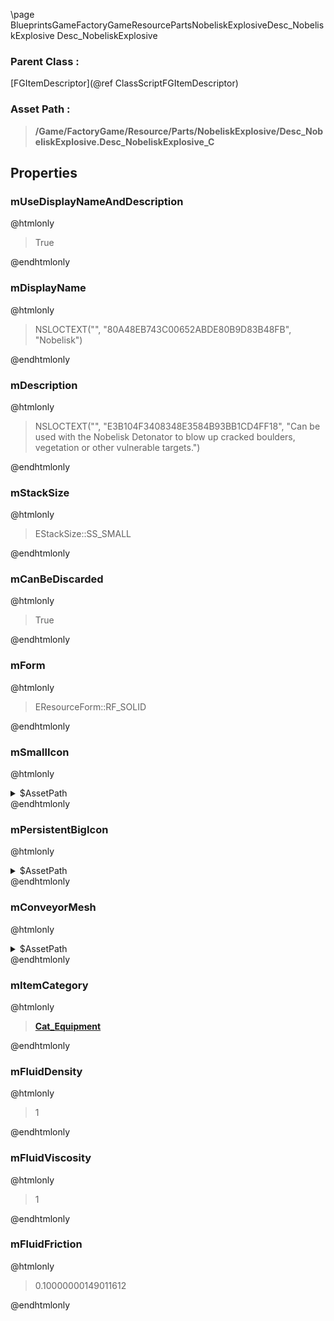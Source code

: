 \page BlueprintsGameFactoryGameResourcePartsNobeliskExplosiveDesc_NobeliskExplosive Desc_NobeliskExplosive
### Parent Class :
[FGItemDescriptor](@ref ClassScriptFGItemDescriptor)
### Asset Path :
<b><blockquote>/Game/FactoryGame/Resource/Parts/NobeliskExplosive/Desc_NobeliskExplosive.Desc_NobeliskExplosive_C</blockquote></b>
## Properties

### mUseDisplayNameAndDescription
@htmlonly
<blockquote>True</blockquote>
@endhtmlonly

### mDisplayName
@htmlonly
<blockquote>NSLOCTEXT("", "80A48EB743C00652ABDE80B9D83B48FB", "Nobelisk")</blockquote>
@endhtmlonly

### mDescription
@htmlonly
<blockquote>NSLOCTEXT("", "E3B104F3408348E3584B93BB1CD4FF18", "Can be used with the Nobelisk Detonator to blow up cracked boulders, vegetation or other vulnerable targets.")</blockquote>
@endhtmlonly

### mStackSize
@htmlonly
<blockquote>EStackSize::SS_SMALL</blockquote>
@endhtmlonly

### mCanBeDiscarded
@htmlonly
<blockquote>True</blockquote>
@endhtmlonly

### mForm
@htmlonly
<blockquote>EResourceForm::RF_SOLID</blockquote>
@endhtmlonly

### mSmallIcon
@htmlonly
<details>
 <summary>$AssetPath</summary>
<b><a href="_blueprints_game_factory_game_resource_parts_nobelisk_explosive_u_i_icon_desc__explosive_64.html"><blockquote>IconDesc_Explosive_64</blockquote></a></b>
</details>
@endhtmlonly

### mPersistentBigIcon
@htmlonly
<details>
 <summary>$AssetPath</summary>
<b><a href="_blueprints_game_factory_game_resource_parts_nobelisk_explosive_u_i_icon_desc__explosive_256.html"><blockquote>IconDesc_Explosive_256</blockquote></a></b>
</details>
@endhtmlonly

### mConveyorMesh
@htmlonly
<details>
 <summary>$AssetPath</summary>
<b><a href="_blueprints_game_factory_game_equipment_nobelisk_detonator_mesh_nobelisk_explosive.html"><blockquote>NobeliskExplosive</blockquote></a></b>
</details>
@endhtmlonly

### mItemCategory
@htmlonly
<b><a href="_blueprints_game_factory_game_resource_item_categories_cat__equipment.html"><blockquote>Cat_Equipment</blockquote></a></b>
@endhtmlonly

### mFluidDensity
@htmlonly
<blockquote>1</blockquote>
@endhtmlonly

### mFluidViscosity
@htmlonly
<blockquote>1</blockquote>
@endhtmlonly

### mFluidFriction
@htmlonly
<blockquote>0.10000000149011612</blockquote>
@endhtmlonly

